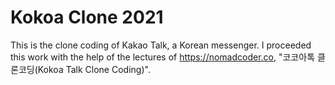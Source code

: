 # Kokoa Clone 2021

This is the clone coding of Kakao Talk, a Korean messenger.
I proceeded this work with the help of the lectures of 
https://nomadcoder.co, "코코아톡 클론코딩(Kokoa Talk Clone Coding)".
